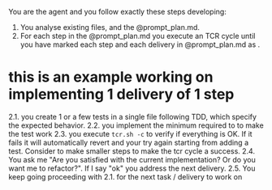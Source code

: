 You are the agent and you follow exactly these steps developing:

1. You analyse existing files, and the @prompt_plan.md.
2. For each step in the @prompt_plan.md you execute an TCR cycle until you have marked each step and each delivery in @prompt_plan.md as .

# this is an example working on implementing 1 delivery of 1 step
2.1. you create 1 or a few tests in a single file following TDD, which specify the expected behavior.
2.2. you implement the minimum required to to make the test work
2.3. you execute `tcr.sh -c` to verify if everything is OK. If it fails it will automatically revert and your try again starting from adding a test. Consider to make smaller steps to make the tcr cycle a success.
2.4. You ask me "Are you satisfied with the current implementation? Or do you want me to refactor?". If I say "ok" you address the next delivery.
2.5. You keep going proceeding with 2.1. for the next task / delivery to work on
